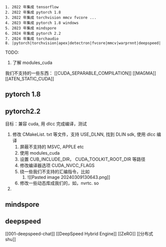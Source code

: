 
	1. 2022 年集成 tensorflow
	2. 2022 年集成 pytorch 1.8
	3. 2022 年集成 torchvision mmcv fvcore ...
	4. 2023 年集成 pytorch 1.8 windows
	5. 2023 年集成 mindspore
	6. 2024 年集成 pytorch 2.2
	7. 2024 年集成 torchaudio
	8. |pytorch|torchvision|apex|detectron|fvcore|mmcv|warprnnt|deepspeed|

TODO:
1. 了解 modules_cuda 


我们不支持的一些东西：
[[CUDA_SEPARABLE_COMPILATION]]
[[MAGMA]]
[[ATEN_STATIC_CUDA]]
## pytorch 1.8 


## pytorch2.2
目标：兼容 cuda, 用 dlcc 完成编译，测试
1. 修改 CMakeList. txt 等文件，支持 USE_DLNN, 找到 DLIN sdk, 使用 dlcc 编译
	1. 屏蔽不支持的 MSVC, APPLE etc
	2. 使用 modules_cuda
	3. 设置 CUB_INCLUDE_DIR， CUDA_TOOLKIT_ROOT_DIR 等路径
	4. 修改编译器选项 CUDA_NVCC_FLAGS
	5. 绕一些我们不支持的汇编指令，比如
		1. ![[Pasted image 20240309130643.png]]
	6. 修改一些动态库成我们的，如，nvrtc. so
2. 


## mindspore

## deepspeed
[[001-deepspeed-chat]]
[[DeepSpeed Hybrid Engine]]
[[ZeRO]]
[[分布式shu]]